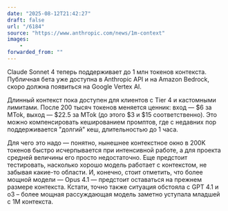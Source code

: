 ```yaml
---
date: "2025-08-12T21:42:27"
draft: false
url: "/6184"
source: "https://www.anthropic.com/news/1m-context"
images:
    -
forwarded_from: ""
---
```


Claude Sonnet 4 теперь поддерживает до 1 млн токенов контекста. Публичная бета уже доступна в Anthropic API и на Amazon Bedrock, скоро должна появиться на Google Vertex AI. 

Длинный контекст пока доступен для клиентов с Tier 4 и кастомными лимитами. После 200 тысяч токенов меняется ценник: вход — $6 за MTok, выход — $22.5 за MTok (до этого $3 и $15 соответственно). Это можно компенсировать кешированием промптов, где с недавних пор поддерживается "долгий" кеш, длительностью до 1 часа.

Для чего это надо — понятно, нынешнее контекстное окно в 200K токенов быстро исчерпывается при интенсивной работе, а для проекта средней величины его просто недостаточно. Еще предстоит тестировать, насколько хорошо модель работает с контекстом, не забывая какие-то области. И, конечно, стоит отметить, что более мощной модели — Opus 4.1 — предстоит оставаться на прежнем размере контекста. Кстати, точно также ситуация обстояла c GPT 4.1 и o3 – более мощная рассуждающая модель заметно уступала младшей с 1M контекста.
